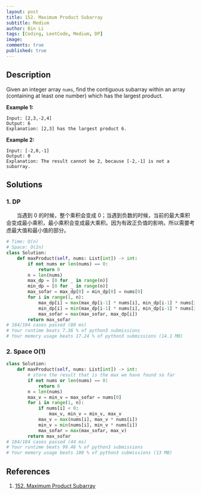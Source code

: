 ```yaml
---
layout: post
title: 152. Maximum Product Subarray
subtitle: Medium
author: Bin Li
tags: [Coding, LeetCode, Medium, DP]
image: 
comments: true
published: true
---
```


## Description

Given an integer array `nums`, find the contiguous subarray within an array (containing at least one number) which has the largest product.

**Example 1:**

```
Input: [2,3,-2,4]
Output: 6
Explanation: [2,3] has the largest product 6.
```

**Example 2:**

```
Input: [-2,0,-1]
Output: 0
Explanation: The result cannot be 2, because [-2,-1] is not a subarray.
```


## Solutions
### 1. DP
　　当遇到 0 的时候，整个乘积会变成 0；当遇到负数的时候，当前的最大乘积会变成最小乘积，最小乘积会变成最大乘积。因为有政正负值的影响，所以需要考虑最大值和最小值的部分。

```python
# Time: O(n)
# Space: O(2n)
class Solution:
    def maxProduct(self, nums: List[int]) -> int:
        if not nums or len(nums) == 0:
            return 0
        n = len(nums)
        max_dp = [0 for _ in range(n)]
        min_dp = [0 for _ in range(n)]
        max_sofar = max_dp[0] = min_dp[0] = nums[0]
        for i in range(1, n):
            max_dp[i] = max(max_dp[i-1] * nums[i], min_dp[i-1] * nums[i], nums[i])
            min_dp[i] = min(max_dp[i-1] * nums[i], min_dp[i-1] * nums[i], nums[i])
            max_sofar = max(max_sofar, max_dp[i])
        return max_sofar
# 184/184 cases passed (80 ms)
# Your runtime beats 7.36 % of python3 submissions
# Your memory usage beats 17.24 % of python3 submissions (14.1 MB)
```

### 2. Space O(1)

```python
class Solution:
    def maxProduct(self, nums: List[int]) -> int:
        # store the result that is the max we have found so far
        if not nums or len(nums) == 0:
            return 0
        n = len(nums)
        max_v = min_v = max_sofar = nums[0]
        for i in range(1, n):
            if nums[i] < 0:
                max_v, min_v = min_v, max_v
            max_v = max(nums[i], max_v * nums[i])
            min_v = min(nums[i], min_v * nums[i])
            max_sofar = max(max_sofar, max_v)
        return max_sofar
# 184/184 cases passed (44 ms)
# Your runtime beats 99.46 % of python3 submissions
# Your memory usage beats 100 % of python3 submissions (13 MB)
```

## References
1. [152. Maximum Product Subarray](https://leetcode.com/problems/maximum-product-subarray/description/)